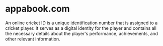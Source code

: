 # appabook.com
An online cricket ID is a unique identification number that is assigned to a cricket player. It serves as a digital identity for the player and contains all the necessary details about the player's performance, achievements, and other relevant information.
